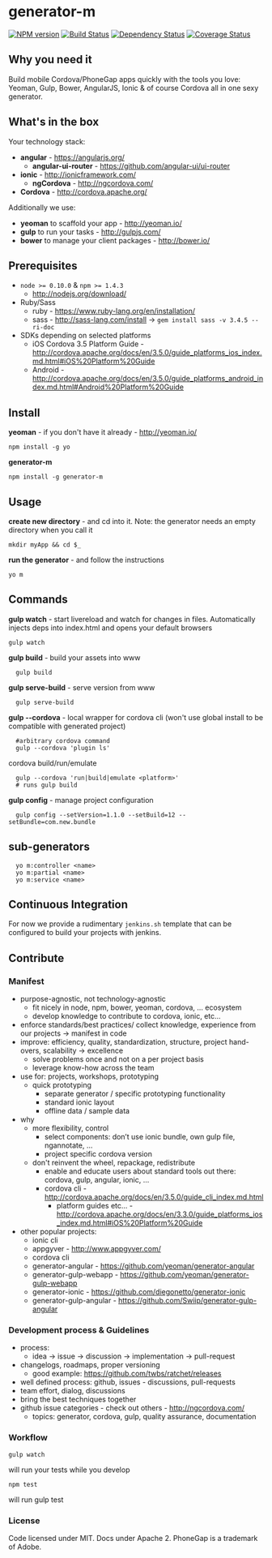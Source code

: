 # generator-m

[![NPM version][npm-image]][npm-url] [![Build Status][travis-image]][travis-url] [![Dependency Status][daviddm-image]][daviddm-url] [![Coverage Status][coveralls-image]][coveralls-url]

[npm-image]: https://badge.fury.io/js/generator-m.svg
[npm-url]: https://npmjs.org/package/generator-m
[travis-image]: https://travis-ci.org/mwaylabs/generator-m.svg?branch=master
[travis-url]: https://travis-ci.org/mwaylabs/generator-m
[daviddm-image]: https://david-dm.org/mwaylabs/generator-m.svg?theme=shields.io
[daviddm-url]: https://david-dm.org/mwaylabs/generator-m
[coveralls-image]: https://coveralls.io/repos/mwaylabs/generator-m/badge.png?branch=master
[coveralls-url]: https://coveralls.io/r/mwaylabs/generator-m?branch=master

## Why you need it
Build mobile Cordova/PhoneGap apps quickly with the tools you love:
Yeoman, Gulp, Bower, AngularJS, Ionic & of course Cordova all in one sexy generator.

## What's in the box
Your technology stack:

- **angular** - https://angularjs.org/
  - **angular-ui-router** - https://github.com/angular-ui/ui-router
- **ionic** - http://ionicframework.com/
  - **ngCordova** - http://ngcordova.com/
- **Cordova** - http://cordova.apache.org/

Additionally we use:

- **yeoman** to scaffold your app - http://yeoman.io/
- **gulp** to run your tasks - http://gulpjs.com/
- **bower** to manage your client packages - http://bower.io/

## Prerequisites
- `node >= 0.10.0` & `npm >= 1.4.3`
  - http://nodejs.org/download/
- Ruby/Sass
  - ruby - https://www.ruby-lang.org/en/installation/
  - sass - http://sass-lang.com/install -> `gem install sass -v 3.4.5 --ri-doc`
- SDKs depending on selected platforms
  - iOS Cordova 3.5 Platform Guide -http://cordova.apache.org/docs/en/3.5.0/guide_platforms_ios_index.md.html#iOS%20Platform%20Guide
  - Android -http://cordova.apache.org/docs/en/3.5.0/guide_platforms_android_index.md.html#Android%20Platform%20Guide


## Install
**yeoman** - if you don't have it already - http://yeoman.io/

```
npm install -g yo
```

**generator-m**
```
npm install -g generator-m
```

## Usage
**create new directory** - and cd into it. Note: the generator needs an empty directory when you call it
```
mkdir myApp && cd $_
```
**run the generator** - and follow the instructions
```
yo m
```

## Commands
**gulp watch** - start livereload and watch for changes in files. Automatically injects deps into index.html and opens your default browsers

```
gulp watch
```

**gulp build** - build your assets into www
```
  gulp build
```

**gulp serve-build** - serve version from www
```
  gulp serve-build
```

**gulp --cordova** - local wrapper for cordova cli (won't use global install to be compatible with generated project)
```
  #arbitrary cordova command
  gulp --cordova 'plugin ls'
```

cordova build/run/emulate
```
  gulp --cordova 'run|build|emulate <platform>' 
  # runs gulp build
```

**gulp config** - manage project configuration
```
  gulp config --setVersion=1.1.0 --setBuild=12 --setBundle=com.new.bundle
```

## sub-generators
```
  yo m:controller <name>
  yo m:partial <name>
  yo m:service <name>
```

## Continuous Integration
For now we provide a rudimentary `jenkins.sh` template that can be configured to build your projects with jenkins.


## Contribute

### Manifest
- purpose-agnostic, not technology-agnostic 
  - fit nicely in node, npm, bower, yeoman, cordova, ... ecosystem
  - develop knowledge to contribute to cordova, ionic, etc...
- enforce standards/best practices/ collect knowledge, experience from our projects -> manifest in code
- improve: efficiency, quality, standardization, structure, project hand-overs, scalability -> excellence
  - solve problems once and not on a per project basis
  - leverage know-how across the team 
- use for: projects, workshops, prototyping
  - quick prototyping
    - separate generator / specific prototyping functionality 
    - standard ionic layout
    - offline data / sample data 
- why
  - more flexibility, control
    - select components: don’t use ionic bundle, own gulp file, ngannotate, ...
    - project specific cordova version
  - don't reinvent the wheel, repackage, redistribute
    - enable and educate users about standard tools out there: cordova, gulp, angular, ionic, ...
    - cordova cli - http://cordova.apache.org/docs/en/3.5.0/guide_cli_index.md.html
      - platform guides etc... - http://cordova.apache.org/docs/en/3.3.0/guide_platforms_ios_index.md.html#iOS%20Platform%20Guide
- other popular projects:
  - ionic cli
  - appgyver - http://www.appgyver.com/
  - cordova cli
  - generator-angular - https://github.com/yeoman/generator-angular
  - generator-gulp-webapp - https://github.com/yeoman/generator-gulp-webapp
  - generator-ionic - https://github.com/diegonetto/generator-ionic
  - generator-gulp-angular - https://github.com/Swiip/generator-gulp-angular 

### Development process & Guidelines

- process:
  - idea -> issue -> discussion -> implementation -> pull-request
- changelogs, roadmaps, proper versioning
  - good example: https://github.com/twbs/ratchet/releases 
- well defined process: github, issues - discussions, pull-requests
- team effort, dialog, discussions
- bring the best techniques together
- github issue categories - check out others - http://ngcordova.com/
  - topics: generator, cordova, gulp, quality assurance, documentation




### Workflow
```
gulp watch
```
will run your tests while you develop

```
npm test
```
will run gulp test

### License
Code licensed under MIT. Docs under Apache 2. PhoneGap is a trademark of Adobe.


